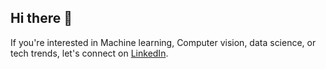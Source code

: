 ## Hi there 👋

<!--
**bitewulign/bitewulign** is a ✨ _special_ ✨ repository because its `README.md` (this file) appears on your GitHub profile.

Here are some ideas to get you started:

- 🔭 I’m currently working on ...
- 🌱 I’m currently learning ...
- 👯 I’m looking to collaborate on ...
- 🤔 I’m looking for help with ...
- 💬 Ask me about ...
- 📫 How to reach me: ...
- 😄 Pronouns: ...
- ⚡ Fun fact: ...
-->
If you're interested in Machine learning, Computer vision, data science, or tech trends, let's connect on [LinkedIn](https://www.linkedin.com/in/bitewulign-mekonnen-phd-6ba12b84/).
